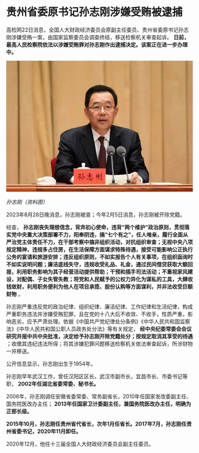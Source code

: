 # 贵州省委原书记孙志刚涉嫌受贿被逮捕

高检网22日消息，全国人大财政经济委员会原副主任委员、贵州省委原书记孙志刚涉嫌受贿一案，由国家监察委员会调查终结，移送检察机关审查起诉。
**日前，最高人民检察院依法以涉嫌受贿罪对孙志刚作出逮捕决定。该案正在进一步办理中。**

![e73ebaac2513397454d99a9f9c33bad1.jpg](https://raw.githubusercontent.com/qqhsx/qqnews_image/main/2024/02/22/贵州省委原书记孙志刚涉嫌受贿被逮捕/e73ebaac2513397454d99a9f9c33bad1.jpg)

 _孙志刚（资料图）_

2023年8月28日晚消息，孙志刚被查；今年2月5日消息，孙志刚被开除党籍。

经查，
**孙志刚丧失理想信念，背弃初心使命，违背“两个维护”政治原则，贯彻落实党中央重大决策部署不力，阳奉阴违，搞“七个有之”，任人唯亲，履行全面从严治党主体责任不力，在干部考察中搞非组织活动，对抗组织审查；无视中央八项规定精神，违规多占住房，在生活保障方面谋求特殊待遇，接受可能影响公正执行公务的宴请和旅游安排；违反组织原则，不如实报告个人有关事项，在组织函询时不如实说明问题；廉洁底线失守，违规收受礼品、礼金，通过民间借贷获取大额回报，利用职务影响为其子经营活动提供帮助；干预和插手司法活动；不重视家风建设，对配偶、子女失管失教；将党和人民赋予的公权力异化为谋私的工具，大肆收钱敛财，利用职务便利为他人在项目承揽、股份认购等方面谋利，并非法收受巨额财物**
。

孙志刚严重违反党的政治纪律、组织纪律、廉洁纪律、工作纪律和生活纪律，构成严重职务违法并涉嫌受贿犯罪，且在党的十八大后不收敛、不收手，性质严重，影响恶劣，应予严肃处理。依据《中国共产党纪律处分条例》《中华人民共和国监察法》《中华人民共和国公职人员政务处分法》等有关规定，
**经中央纪委常委会会议研究并报中共中央批准，决定给予孙志刚开除党籍处分；按规定取消其享受的待遇**
；收缴其违纪违法所得；将其涉嫌犯罪问题移送检察机关依法审查起诉，所涉财物一并移送。

公开信息显示，孙志刚出生于1954年。

孙志刚早年武汉工作，曾任汉阳区区长，武汉市副市长，宜昌市长、市委书记等职， **2002年任湖北省委常委、秘书长。**

2006年，孙志刚调任安徽省委常委、常务副省长，2010年任国家发改委副主任、国务院医改办主任；
**2013年任国家卫计委副主任，兼国务院医改办主任，明确为正部长级。**

**2015年10月，孙志刚任贵州省代省长，次年1月任省长。2017年7月，孙志刚任贵州省委书记，2020年11月卸任。**

2020年12月，他任十三届全国人大财政经济委员会副主任委员。

